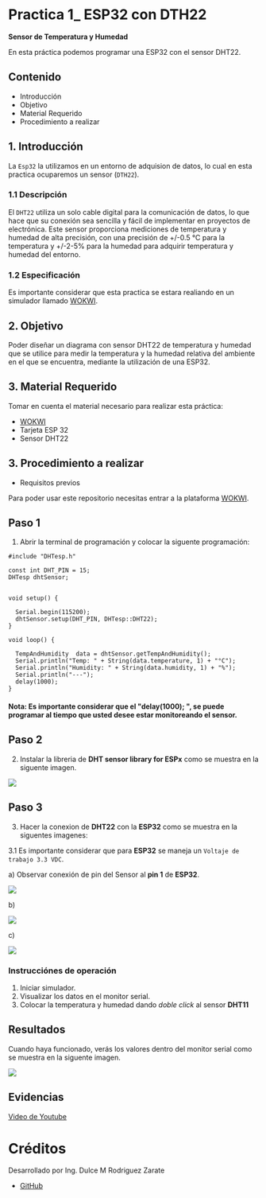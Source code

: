 # Practica 1_ ESP32 con DTH22

**Sensor de Temperatura y Humedad**

En esta práctica podemos programar una ESP32 con el sensor DHT22.

## Contenido 
- Introducción 
- Objetivo
- Material Requerido
- Procedimiento a realizar 


## 1. Introducción

La ```Esp32``` la utilizamos en un entorno de adquision de datos, lo cual en esta practica ocuparemos un sensor (```DTH22```).
### 1.1 Descripción
 El ```DHT22``` utiliza un solo cable digital para la comunicación de datos, lo que hace que su conexión sea sencilla y fácil de implementar en proyectos de electrónica. Este sensor proporciona mediciones de temperatura y humedad de alta precisión, con una precisión de +/-0.5 °C para la temperatura y +/-2-5% para la humedad para adquirir temperatura y humedad del entorno. 
 
 ### 1.2 Especificación 
 Es importante considerar que esta practica se estara realiando en un simulador llamado [WOKWI](https://https://wokwi.com/).

## 2. Objetivo 

Poder diseñar un diagrama con sensor DHT22 de temperatura y humedad que se utilice para medir la temperatura y la humedad relativa del ambiente en el que se encuentra, mediante la utilización de una ESP32.


## 3. Material Requerido

Tomar en cuenta el material necesario para realizar esta práctica:

- [WOKWI](https://https://wokwi.com/)
- Tarjeta ESP 32
- Sensor DHT22



## 3. Procedimiento a realizar 

 - Requisitos previos

Para poder usar este repositorio necesitas entrar a la plataforma [WOKWI](https://https://wokwi.com/).


## Paso 1 

1. Abrir la terminal de programación y colocar la siguente programación:

```
#include "DHTesp.h"

const int DHT_PIN = 15;
DHTesp dhtSensor;


void setup() {

  Serial.begin(115200);
  dhtSensor.setup(DHT_PIN, DHTesp::DHT22);
}

void loop() {

  TempAndHumidity  data = dhtSensor.getTempAndHumidity();
  Serial.println("Temp: " + String(data.temperature, 1) + "°C");
  Serial.println("Humidity: " + String(data.humidity, 1) + "%");
  Serial.println("---");
  delay(1000);
}

```

#### Nota: Es importante considerar que el "delay(1000); ", se puede programar al tiempo que usted desee estar monitoreando el sensor. 


## Paso 2 

2. Instalar la libreria de **DHT sensor library for ESPx** como se muestra en la siguente imagen.

![](https://github.com/DulceMRZ/PRACTICA_1_DHT22/blob/main/Practica_1_DTH11%20-%20Wokwi%20ESP32,%20STM32,%20Arduino%20Simulator%20-%20Google%20Chrome%2009_06_2023%2008_50_46%20p.%20m..png?raw=true)

## Paso 3

3. Hacer la conexion de **DHT22** con la **ESP32** como se muestra en la siguentes imagenes:

3.1 Es importante considerar que para **ESP32** se maneja un ```Voltaje de trabajo 3.3 VDC```. 

a) Observar conexión de pin del Sensor al **pin 1** de **ESP32**. 

![](https://github.com/DulceMRZ/PRACTICA_1_DHT22/blob/main/Practica_1_DTH22%20diagrama%20(1).PNG?raw=true)

b) 


![](https://github.com/DulceMRZ/PRACTICA_1_DHT22/blob/main/Practica_1_DTH22%20diagrama%20(2)..PNG?raw=true)

c)


![](https://github.com/DulceMRZ/PRACTICA_1_DHT22/blob/main/Practica_1_DTH22%20diagrama..png?raw=true)

### Instrucciónes de operación

1. Iniciar simulador.
2. Visualizar los datos en el monitor serial.
3. Colocar la temperatura y humedad dando *doble click* al sensor **DHT11** 

## Resultados

Cuando haya funcionado, verás los valores dentro del monitor serial como se muestra en la siguente imagen.

![](https://github.com/DiegoJm10/PracticaDHT/blob/main/New%20ESP32%20Project%20-%20Wokwi%20Simulator%20-%20Google%20Chrome%2008_06_2023%2011_10_20%20p.%20m..png?raw=true)




## Evidencias

[Video de Youtube](https://https://wokwi.com/)


# Créditos

Desarrollado por Ing. Dulce M Rodriguez Zarate 

- [GitHub](https://github.com/DiegoJm10)